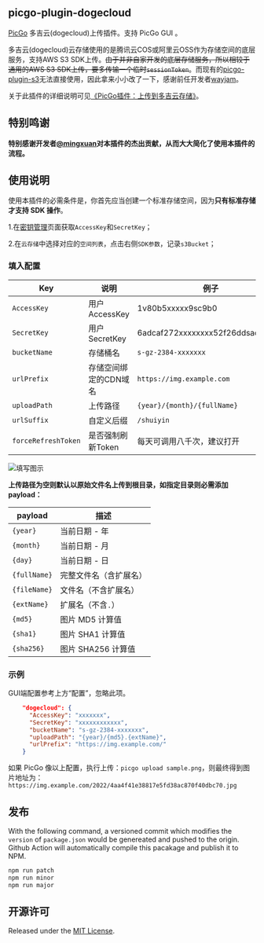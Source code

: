 ## picgo-plugin-dogecloud

[PicGo](https://github.com/PicGo/PicGo-Core) 多吉云(dogecloud)上传插件。支持 PicGo GUI 。

多吉云(dogecloud)云存储使用的是腾讯云COS或阿里云OSS作为存储空间的底层服务，支持AWS S3 SDK上传。~~由于并非自家开发的底层存储服务，所以相较于通用的AWS S3 SDK上传，要多传输一个临时`sessionToken`~~。而现有的[picgo-plugin-s3](https://github.com/wayjam/picgo-plugin-s3)无法直接使用，因此拿来小小改了一下，感谢前任开发者[wayjam](https://github.com/wayjam)。

关于此插件的详细说明可见[《PicGo插件：上传到多吉云存储》](https://hin.cool/posts/picgoplugin.html)。

## 特别鸣谢

**特别感谢开发者[@mingxuan](https://github.com/yabostone)对本插件的杰出贡献，从而大大简化了使用本插件的流程。**

## 使用说明

使用本插件的必需条件是，你首先应当创建一个标准存储空间，因为**只有标准存储才支持 SDK 操作**。

1.在[密钥管理](https://console.dogecloud.com/user/keys)页面获取`AccessKey`和`SecretKey`；

2.在`云存储`中选择对应的`空间列表`，点击右侧`SDK参数`，记录`s3Bucket`；

### 填入配置

| Key               | 说明                          | 例子                               |
| ----------------- | ----------------------------- | ---------------------------------- |
| `AccessKey`    | 用户AccessKey      | 1v80b5xxxxx9sc9b0 |
| `SecretKey` | 用户SecretKey   | 6adcaf272xxxxxxxx52f26ddsad244cb |
| `bucketName`      | 存储桶名                | `s-gz-2384-xxxxxxx`                   |
| `urlPrefix` | 存储空间绑定的CDN域名 | `https://img.example.com` |
| `uploadPath` | 上传路径                      | `{year}/{month}/{fullName}`        |
| `urlSuffix` | 自定义后缀 | `/shuiyin` |
| `forceRefreshToken` | 是否强制刷新Token |  每天可调用八千次，建议打开|

![填写图示](https://user-images.githubusercontent.com/74824162/161233133-c80757f2-fb5c-4bcf-8134-67eb1b2a8b6b.jpg)

**上传路径为空则默认以原始文件名上传到根目录，如指定目录则必需添加 payload：**

| payload      | 描述                   |
| ------------ | ---------------------- |
| `{year}`     | 当前日期 - 年          |
| `{month}`    | 当前日期 - 月          |
| `{day}`      | 当前日期 - 日          |
| `{fullName}` | 完整文件名（含扩展名） |
| `{fileName}` | 文件名（不含扩展名）   |
| `{extName}`  | 扩展名（不含`.`）      |
| `{md5}`      | 图片 MD5 计算值        |
| `{sha1}`     | 图片 SHA1 计算值       |
| `{sha256}`   | 图片 SHA256 计算值     |



### 示例

GUI端配置参考上方“配置”，忽略此项。

```json
    "dogecloud": {
      "AccessKey": "xxxxxxx",
      "SecretKey": "xxxxxxxxxxxx",
      "bucketName": "s-gz-2384-xxxxxxx",
      "uploadPath": "{year}/{md5}.{extName}",
      "urlPrefix": "https://img.example.com/"
    }
```

如果 PicGo 像以上配置，执行上传：`picgo upload sample.png`，则最终得到图片地址为：`https://img.example.com/2022/4aa4f41e38817e5fd38ac870f40dbc70.jpg`

## 发布

With the following command, a versioned commit which modifies the `version` of `package.json` would be genereated and pushed to the origin. Github Action will automatically compile this pacakage and publish it to NPM.

```sh
npm run patch
npm run minor
npm run major
```

## 开源许可

Released under the [MIT License](https://github.com/wayjam/picgo-plugin-s3/blob/master/LICENSE).
